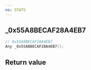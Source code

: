 ```yaml
---
ns: STATS
---
```

## _0x55A8BECAF28A4EB7

```c
// 0x55A8BECAF28A4EB7
Any _0x55A8BECAF28A4EB7();
```


## Return value
